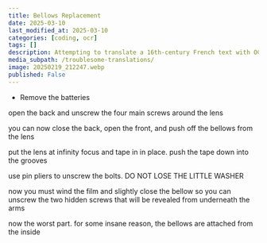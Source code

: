 ```yaml
---
title: Bellows Replacement
date: 2025-03-10
last_modified_at: 2025-03-10
categories: [coding, ocr]
tags: []
description: Attempting to translate a 16th-century French text with OCR
media_subpath: /troublesome-translations/
image: 20250219_212247.webp
published: False
---
```


- Remove the batteries

open the back and unscrew the four main screws around the lens

you can now close the back, open the front, and push off the bellows from the lens

put the lens at infinity focus and tape in in place. push the tape down into the grooves

use pin pliers to unscrew the bolts. DO NOT LOSE THE LITTLE WASHER

now you must wind the film and slightly close the bellow so you can unscrew the two hidden screws that will be revealed from underneath the arms

now the worst part. for some insane reason, the bellows are attached from the inside